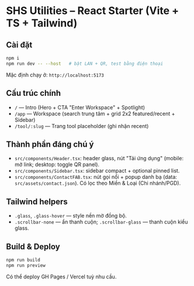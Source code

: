 # SHS Utilities – React Starter (Vite + TS + Tailwind)

## Cài đặt
```bash
npm i
npm run dev -- --host   # bật LAN + QR, test bằng điện thoại
```
Mặc định chạy ở: `http://localhost:5173`

## Cấu trúc chính
- `/` — Intro (Hero + CTA "Enter Workspace" + Spotlight)
- `/app` — Workspace (search trung tâm + grid 2x2 featured/recent + Sidebar)
- `/tool/:slug` — Trang tool placeholder (ghi nhận recent)

## Thành phần đáng chú ý
- `src/components/Header.tsx`: header glass, nút "Tải ứng dụng" (mobile: mở link; desktop: toggle QR panel).
- `src/components/Sidebar.tsx`: sidebar compact + optional pinned list.
- `src/components/ContactFAB.tsx`: nút gọi nổi + popup danh bạ (data: `src/assets/contact.json`). Có lọc theo Miền & Loại (Chi nhánh/PGD).

## Tailwind helpers
- `.glass`, `.glass-hover` — style nền mờ đồng bộ.
- `.scrollbar-none` — ẩn thanh cuộn; `.scrollbar-glass` — thanh cuộn kiểu glass.

## Build & Deploy
```bash
npm run build
npm run preview
```
Có thể deploy GH Pages / Vercel tuỳ nhu cầu.
